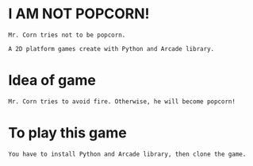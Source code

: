# I AM NOT POPCORN!

    Mr. Corn tries not to be popcorn.

    A 2D platform games create with Python and Arcade library.

# Idea of game

    Mr. Corn tries to avoid fire. Otherwise, he will become popcorn!

# To play this game

    You have to install Python and Arcade library, then clone the game.
